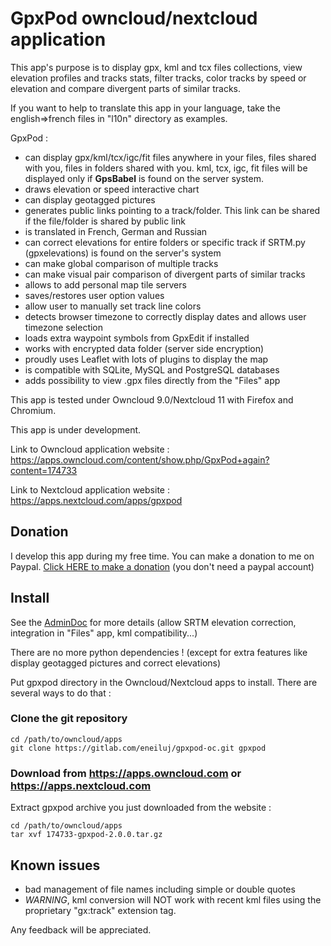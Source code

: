 # GpxPod owncloud/nextcloud application

This app's purpose is to display gpx, kml and tcx files collections,
view elevation profiles and tracks stats, filter tracks,
 color tracks by speed or elevation and compare divergent parts of similar tracks.

If you want to help to translate this app in your language, take the english=>french files in "l10n" directory as examples.

GpxPod :

* can display gpx/kml/tcx/igc/fit files anywhere in your files, files shared with you, files in folders shared with you. kml, tcx, igc, fit files will be displayed only if **GpsBabel** is found on the server system.
* draws elevation or speed interactive chart
* can display geotagged pictures
* generates public links pointing to a track/folder. This link can be shared if the file/folder is shared by public link
* is translated in French, German and Russian
* can correct elevations for entire folders or specific track if SRTM.py (gpxelevations) is found on the server's system
* can make global comparison of multiple tracks
* can make visual pair comparison of divergent parts of similar tracks
* allows to add personal map tile servers
* saves/restores user option values
* allow user to manually set track line colors
* detects browser timezone to correctly display dates and allows user timezone selection
* loads extra waypoint symbols from GpxEdit if installed
* works with encrypted data folder (server side encryption)
* proudly uses Leaflet with lots of plugins to display the map
* is compatible with SQLite, MySQL and PostgreSQL databases
* adds possibility to view .gpx files directly from the "Files" app

This app is tested under Owncloud 9.0/Nextcloud 11 with Firefox and Chromium.

This app is under development.

Link to Owncloud application website : https://apps.owncloud.com/content/show.php/GpxPod+again?content=174733

Link to Nextcloud application website : https://apps.nextcloud.com/apps/gpxpod

## Donation

I develop this app during my free time. You can make a donation to me on Paypal. [Click HERE to make a donation](https://www.paypal.com/cgi-bin/webscr?cmd=_s-xclick&hosted_button_id=66PALMY8SF5JE) (you don't need a paypal account)

## Install

See the [AdminDoc](https://gitlab.com/eneiluj/gpxpod-oc/wikis/admindoc) for more details (allow SRTM elevation correction, integration in "Files" app, kml compatibility...)

There are no more python dependencies ! (except for extra features like display geotagged pictures and correct elevations)

Put gpxpod directory in the Owncloud/Nextcloud apps to install.
There are several ways to do that :

### Clone the git repository

```
cd /path/to/owncloud/apps
git clone https://gitlab.com/eneiluj/gpxpod-oc.git gpxpod
```

### Download from https://apps.owncloud.com or https://apps.nextcloud.com

Extract gpxpod archive you just downloaded from the website :
```
cd /path/to/owncloud/apps
tar xvf 174733-gpxpod-2.0.0.tar.gz
```

## Known issues

* bad management of file names including simple or double quotes
* _WARNING_, kml conversion will NOT work with recent kml files using the proprietary "gx:track" extension tag.

Any feedback will be appreciated.
